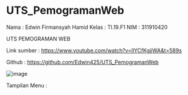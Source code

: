# UTS_PemogramanWeb
Nama  : Edwin Firmansyah Hamid
Kelas   : TI.19.F1
NIM     : 311910420

UTS PEMOGRAMAN WEB


Link sumber : https://www.youtube.com/watch?v=llYCfKgjjWA&t=589s

Github : https://github.com/Edwin425/UTS_PemogramanWeb


![image](https://user-images.githubusercontent.com/77254428/117525073-eb4f8f80-afea-11eb-875a-e0024f28d408.png)


 

 

Tampilan Menu :

 

